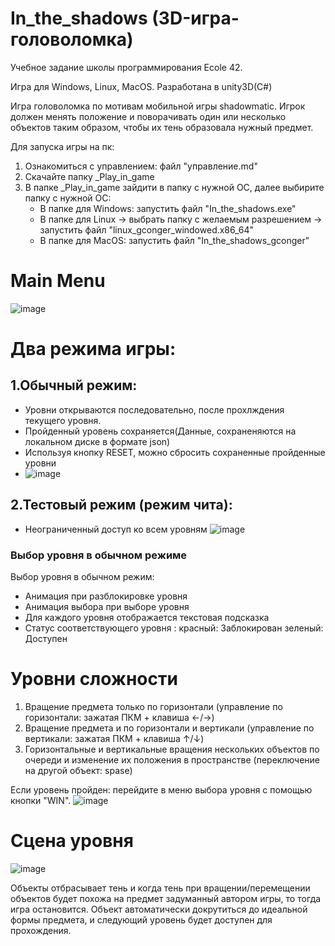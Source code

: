 # In_the_shadows (3D-игра-головоломка)
Учебное задание школы программирования Ecole 42.

Игра для Windows, Linux, MacOS. 
Разработана в unity3D(С#)

Игра головоломка по мотивам мобильной игры shadowmatic. Игрок должен менять положение и поворачивать один или несколько объектов таким образом, чтобы их тень образовала нужный предмет.

Для запуска игры на пк:
1. Ознакомиться с управлением: файл "управление.md"
2. Скачайте папку _Play_in_game
3. В папке _Play_in_game зайдити в папку с нужной ОС, далее выбирите папку с нужной ОС:
   - В папке для Windows: запустить файл "In_the_shadows.exe"
   - В папке для Linux -> выбрать папку с желаемым разрешением -> запустить файл "linux_gconger_windowed.x86_64"
   - В папке для MacOS: запустить файл "In_the_shadows_gconger"

# Main Menu

![image](https://user-images.githubusercontent.com/51932861/188350755-334bb066-6fe4-4f9e-9e99-3aa0e6fcbfdc.png)

# Два режима игры:
 ## 1.Обычный режим:
 - Уровни открываются последовательно, после прохлждения текущего уровня.
 - Пройденный уровень сохраняется(Данные, сохраненяются на локальном диске в формате json)
 - Используя кнопку RESET, можно сбросить сохраненные пройденные уровни
 - ![image](https://user-images.githubusercontent.com/51932861/188350858-5f747168-c13d-4f4b-aee6-564d25d5249c.png)

 ## 2.Тестовый режим (режим чита):
 - Неограниченный доступ ко всем уровням
![image](https://user-images.githubusercontent.com/51932861/188354351-84ee2698-89b1-4e83-a3d6-f8811905b038.png)

### Выбор уровня в обычном режиме
Выбор уровня в обычном режим:
 - Анимация при разблокировке уровня
 - Анимация выбора при выборе уровня
 - Для каждого уровня отображается текстовая подсказка
 - Статус соответствующего уровня :
      красный: Заблокирован
      зеленый: Доступен

# Уровни сложности
 1. Вращение предмета только по горизонтали (управление по горизонтали: зажатая ПКМ + клавиша ←/→)
 2. Вращение предмета и по горизонтали и вертикали (управление по вертикали: зажатая ПКМ +  клавиша ↑/↓)
 3. Горизонтальные и вертикальные вращения нескольких объектов по очереди и изменение их положения в пространстве (переключение на другой объект: spase)

Если уровень пройден: перейдите в меню выбора уровня с помощью кнопки "WIN".
![image](https://user-images.githubusercontent.com/51932861/188352402-e4095242-5d89-4d3e-aef0-7c9cab6f94da.png)

# Сцена уровня

![image](https://user-images.githubusercontent.com/51932861/188352887-32d14099-d094-4ac7-aba7-0247ef8b6dc0.png)

Объекты отбрасывает тень и когда тень при вращении/перемещении объектов будет похожа на предмет задуманный автором игры, то тогда игра остановится. Объект автоматически докрутиться до идеальной формы предмета, и следующий уровень будет доступен для прохождения.
